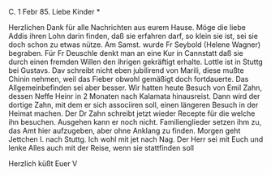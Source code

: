  C. 1 Febr 85.
Liebe Kinder <Marie>*

Herzlichen Dank für alle Nachrichten aus eurem Hause. Möge die liebe Addis ihren Lohn darin finden, daß sie erfahren darf, so klein sie ist, sei sie doch schon zu etwas nütze. Am Samst. wurde Fr Seybold (Helene Wagner) begraben. Für Fr Deuschle denkt man an eine Kur in Cannstatt daß sie durch einen fremden Willen den ihrigen gekräftigt erhalte. Lottle ist in Stuttg bei Gustavs. Dav schreibt nicht eben jubilirend von Marili, diese mußte Chinin nehmen, weil das Fieber obwohl gemäßigt doch fortdauerte. Das Allgemeinbefinden sei aber besser. Wir hatten heute Besuch von Emil Zahn, dessen Neffe Heinr in 2 Monaten nach Kalamata hinausreist. Dann wird der dortige Zahn, mit dem er sich associiren soll, einen längeren Besuch in der Heimat machen. Der Dr Zahn schreibt jetzt wieder Recepte für die welche ihn besuchen. Ausgehen kann er noch nicht. Familienglieder setzen ihm zu, das Amt hier aufzugeben, aber ohne Anklang zu finden. Morgen geht Jettchen I. nach Stuttg. Ich wohl mit jet nach Nag. Der Herr sei mit Euch und lenke Alles auch mit der Reise, wenn sie stattfinden soll

 Herzlich küßt Euer V
